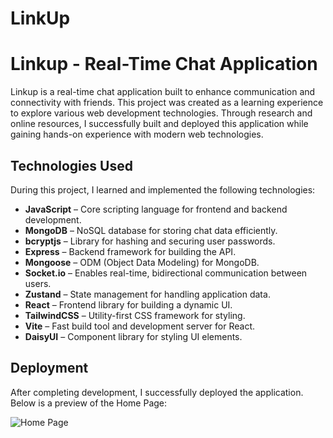 # LinkUp
# Linkup - Real-Time Chat Application

Linkup is a real-time chat application built to enhance communication and connectivity with friends. This project was created as a learning experience to explore various web development technologies. Through research and online resources, I successfully built and deployed this application while gaining hands-on experience with modern web technologies.

## Technologies Used
During this project, I learned and implemented the following technologies:

- **JavaScript** – Core scripting language for frontend and backend development.
- **MongoDB** – NoSQL database for storing chat data efficiently.
- **bcryptjs** – Library for hashing and securing user passwords.
- **Express** – Backend framework for building the API.
- **Mongoose** – ODM (Object Data Modeling) for MongoDB.
- **Socket.io** – Enables real-time, bidirectional communication between users.
- **Zustand** – State management for handling application data.
- **React** – Frontend library for building a dynamic UI.
- **TailwindCSS** – Utility-first CSS framework for styling.
- **Vite** – Fast build tool and development server for React.
- **DaisyUI** – Component library for styling UI elements.

## Deployment
After completing development, I successfully deployed the application. Below is a preview of the Home Page:

![Home Page](![image](https://github.com/user-attachments/assets/3fdc05b7-5af2-4f81-864b-1a689b31924f)
)

